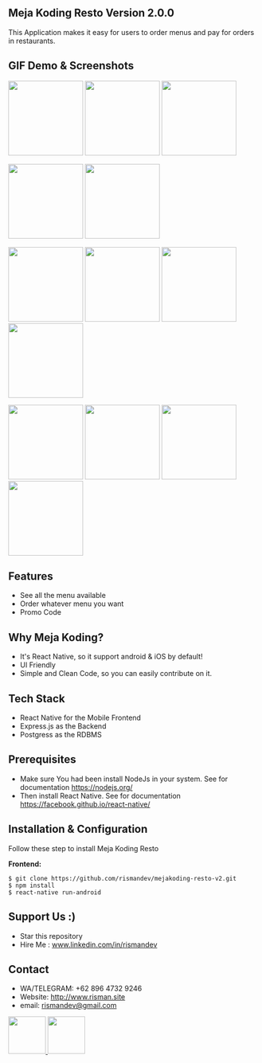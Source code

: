 ## Meja Koding Resto Version 2.0.0
This Application makes it easy for users to order menus and pay for orders in restaurants.

## GIF Demo & Screenshots

<p float="left">
  <img src="https://drive.google.com/uc?id=1PAIsVwFZJmahG2OE7EfU_mLq89tZSsMM" width="150" />
  <img src="https://drive.google.com/uc?id=1j6WEcCf_rQT1ES5-2wPtVKlawrNJvpUu" width="150"  />
  <img src="https://drive.google.com/uc?id=1GcDiR2Ut17lPIhhkgIXsd5nT9mjvvdYh" width="150"  />
</p>
<p float="left">
  <img src="https://drive.google.com/uc?id=10Zmeo-ub1B_s-CgevTbS0pJk2sP2Y4mt" width="150" />
  <img src="https://drive.google.com/uc?id=13obyVtDq5LjhWAlAj0FlKTeGB8G9uy6p" width="150"  />
</p>
<p float="left">
  <img src="https://drive.google.com/uc?id=1e71N6mpy7EJXyxjN45Nc-SQb5DPmMM81" width="150" />
  <img src="https://drive.google.com/uc?id=1DmQx5Cpw6sQvP-szefka2UqtbEq8Agfr" width="150"  />
  <img src="https://drive.google.com/uc?id=1Jj2g3i_eiY7MScfmdjjNLrdaDws93Cp6" width="150"  />
  <img src="https://drive.google.com/uc?id=12qkbI-7pwWXKxtNos6nXcEh9PbA-MU1Y" width="150"  />
</p>
<p float="left">
  <img src="https://drive.google.com/uc?id=1dT4a7f8mNmn4Si3cdqYQfN-AbtZ_A6f3" width="150" />
  <img src="https://drive.google.com/uc?id=1g9KZfDVg_26tN-cQVvw2Mle6k391ZlL-" width="150"  />
  <img src="https://drive.google.com/uc?id=1Sa_G8qSAzx8UOVdsJT6rMtNz8eE1-IdR" width="150"  />
  <img src="https://drive.google.com/uc?id=1puoJsBHV3vtBV3niy6aN8a5MyaaxB-vT" width="150"  />
</p>


## Features
* See all the menu available
* Order whatever menu you want
* Promo Code

## Why Meja Koding?
* It's React Native, so it support android & iOS by default!
* UI Friendly
* Simple and Clean Code, so you can easily contribute on it.

## Tech Stack
* React Native for the Mobile Frontend
* Express.js as the Backend
* Postgress as the RDBMS

## Prerequisites
* Make sure You had been install NodeJs in your system. See for documentation https://nodejs.org/
* Then install React Native. See for documentation https://facebook.github.io/react-native/


## Installation & Configuration
Follow these step to install Meja Koding Resto

**Frontend:**
```
$ git clone https://github.com/rismandev/mejakoding-resto-v2.git
$ npm install
$ react-native run-android 
```

## Support Us :)
* Star this repository
* Hire Me : www.linkedin.com/in/rismandev
## Contact 
  * WA/TELEGRAM: +62 896 4732 9246
  * Website: http://www.risman.site
  * email: rismandev@gmail.com
  
<p float="left">  
  <a href="https://drive.google.com/uc?id=1_LzsM33knmgDV93TpfNPOBIeRpl-iE7bGRrgo04BY5I">
    <img width=75 src="https://cdn.dribbble.com/users/198461/screenshots/1087053/attachments/135506/Google_Slides_Icon.png">
  </a>
  <a href="https://drive.google.com/uc?id=1aYblY1OoFzWcDxc2kDSZYehX31YinvHr">
    <img width=75 src="https://i1.wp.com/apkmodsios.com/wp-content/uploads/2018/12/Download-Infinite-Design-3.4.10-Apk.png">
  </a>
</p>
